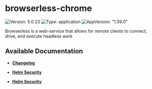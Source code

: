 # browserless-chrome

![Version: 5.0.23](https://img.shields.io/badge/Version-5.0.23-informational?style=flat-square) ![Type: application](https://img.shields.io/badge/Type-application-informational?style=flat-square) ![AppVersion: "1.59.0"](https://img.shields.io/badge/AppVersion-"1.59.0"-informational?style=flat-square)

Browserless is a web-service that allows for remote clients to connect, drive, and execute headless work

## Available Documentation

- [**Changelog**](CHANGELOG)

- [**Helm Security**](container-security)

- [**Helm Security**](helm-security)

